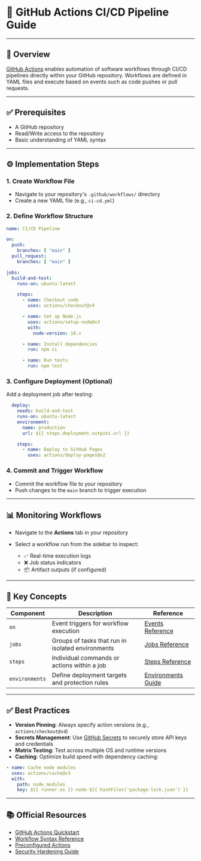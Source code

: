 # 🚀 GitHub Actions CI/CD Pipeline Guide
---

## 📌 Overview

[GitHub Actions](https://docs.github.com/en/actions) enables automation of software workflows through CI/CD pipelines directly within your GitHub repository. Workflows are defined in YAML files and execute based on events such as code pushes or pull requests.

---

## ✅ Prerequisites

- A GitHub repository
- Read/Write access to the repository
- Basic understanding of YAML syntax

---

## ⚙️ Implementation Steps

### 1. Create Workflow File

- Navigate to your repository's `.github/workflows/` directory  
- Create a new YAML file (e.g., `ci-cd.yml`)

### 2. Define Workflow Structure

```yaml
name: CI/CD Pipeline

on:
  push:
    branches: [ "main" ]
  pull_request:
    branches: [ "main" ]

jobs:
  build-and-test:
    runs-on: ubuntu-latest

    steps:
      - name: Checkout code
        uses: actions/checkout@v4

      - name: Set up Node.js
        uses: actions/setup-node@v3
        with:
          node-version: 18.x

      - name: Install dependencies
        run: npm ci

      - name: Run tests
        run: npm test
```
### 3. Configure Deployment (Optional)

Add a deployment job after testing:

```yaml
  deploy:
    needs: build-and-test
    runs-on: ubuntu-latest
    environment:
      name: production
      url: ${{ steps.deployment.outputs.url }}

    steps:
      - name: Deploy to GitHub Pages
        uses: actions/deploy-pages@v2
```

### 4. Commit and Trigger Workflow

* Commit the workflow file to your repository
* Push changes to the `main` branch to trigger execution

---

## 📊 Monitoring Workflows

* Navigate to the **Actions** tab in your repository
* Select a workflow run from the sidebar to inspect:

  * ✅ Real-time execution logs
  * ❌ Job status indicators
  * 📦 Artifact outputs (if configured)

---

## 🧠 Key Concepts

| Component      | Description                                       | Reference                                                                                                                              |
| -------------- | ------------------------------------------------- | -------------------------------------------------------------------------------------------------------------------------------------- |
| `on`           | Event triggers for workflow execution             | [Events Reference](https://docs.github.com/en/actions/using-workflows/events-that-trigger-workflows)                                   |
| `jobs`         | Groups of tasks that run in isolated environments | [Jobs Reference](https://docs.github.com/en/actions/using-jobs/using-jobs-in-a-workflow)                                               |
| `steps`        | Individual commands or actions within a job       | [Steps Reference](https://docs.github.com/en/actions/using-jobs/using-steps-in-a-job)                                                  |
| `environments` | Define deployment targets and protection rules    | [Environments Guide](https://docs.github.com/en/actions/deployment/targeting-different-environments/using-environments-for-deployment) |

---

## ✅ Best Practices

* **Version Pinning**: Always specify action versions (e.g., `actions/checkout@v4`)
* **Secrets Management**: Use [GitHub Secrets](https://docs.github.com/en/actions/security-guides/encrypted-secrets) to securely store API keys and credentials
* **Matrix Testing**: Test across multiple OS and runtime versions
* **Caching**: Optimize build speed with dependency caching:

```yaml
- name: Cache node modules
  uses: actions/cache@v3
  with:
    path: node_modules
    key: ${{ runner.os }}-node-${{ hashFiles('package-lock.json') }}
```

---

## 📚 Official Resources

* [GitHub Actions Quickstart](https://docs.github.com/en/actions/quickstart)
* [Workflow Syntax Reference](https://docs.github.com/en/actions/using-workflows/workflow-syntax-for-github-actions)
* [Preconfigured Actions](https://github.com/marketplace?type=actions)
* [Security Hardening Guide](https://docs.github.com/en/actions/security-guides/security-hardening-for-github-actions)


